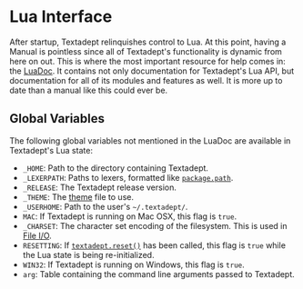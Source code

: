 # Lua Interface

After startup, Textadept relinquishes control to Lua. At this point, having a
Manual is pointless since all of Textadept's functionality is dynamic from here
on out. This is where the most important resource for help comes in: the
[LuaDoc][LuaDoc]. It contains not only documentation for Textadept's Lua API,
but documentation for all of its modules and features as well. It is more up to
date than a manual like this could ever be.

[LuaDoc]: ../index.html

## Global Variables

The following global variables not mentioned in the LuaDoc are available in
Textadept's Lua state:

* `_HOME`: Path to the directory containing Textadept.
* `_LEXERPATH`: Paths to lexers, formatted like [`package.path`][package_path].
* `_RELEASE`: The Textadept release version.
* `_THEME`: The [theme][theme] file to use.
* `_USERHOME`: Path to the user's `~/.textadept/`.
* `MAC`: If Textadept is running on Mac OSX, this flag is `true`.
* `_CHARSET`: The character set encoding of the filesystem. This is used in
  [File I/O][file_io].
* `RESETTING`: If [`textadept.reset()`][textadept_reset] has been called, this
  flag is `true` while the Lua state is being re-initialized.
* `WIN32`: If Textadept is running on Windows, this flag is `true`.
* `arg`: Table containing the command line arguments passed to Textadept.

[package_path]: http://www.lua.org/manual/5.1/manual.html#pdf-package.path
[theme]: 6_Startup.html
[file_io]: ../modules/textadept.io.html
[textadept_reset]: ../modules/textadept.html#reset
